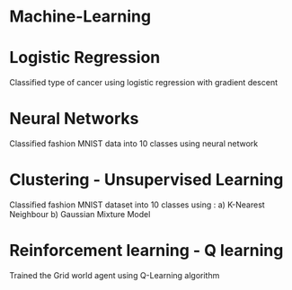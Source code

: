 # Machine-Learning

# Logistic Regression
Classified type of cancer using logistic regression with gradient descent

# Neural Networks
Classified fashion MNIST data into 10 classes using neural network

# Clustering - Unsupervised Learning
Classified fashion MNIST dataset into 10 classes using : a) K-Nearest Neighbour b) Gaussian Mixture Model

# Reinforcement learning - Q learning
Trained the Grid world agent using Q-Learning algorithm

